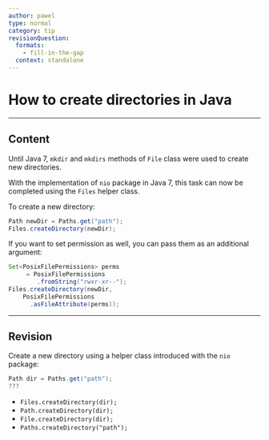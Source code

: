 ```yaml
---
author: pawel
type: normal
category: tip
revisionQuestion:
  formats:
    - fill-in-the-gap
  context: standalone
---
```


# How to create directories in Java


---

## Content

Until Java 7, `mkdir` and `mkdirs` methods of `File` class  were used to create new directories. 

With the implementation of `nio` package in Java 7, this task can now be completed using the `Files` helper class.

To create a new directory:

```java
Path newDir = Paths.get("path");
Files.createDirectory(newDir);
```

If you want to set permission as well, you can pass them as an additional argument:

```java
Set<PosixFilePermissions> perms
     = PosixFilePermissions
        .fromString("rwxr-xr--");
Files.createDirectory(newDir,
    PosixFilePermissions
      .asFileAttribute(perms));

```


---

## Revision

Create a new directory using a helper class introduced with the `nio` package:

```java
Path dir = Paths.get("path");
???
```

- `Files.createDirectory(dir);` 
- `Path.createDirectory(dir);` 
- `File.createDirectory(dir);` 
- `Paths.createDirectory("path");`
